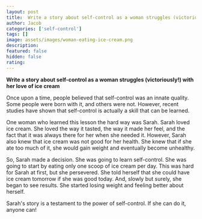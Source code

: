 ```yaml
---
layout: post
title:  Write a story about self-control as a woman struggles (victoriously!) with her love of ice cream
author: Jacob
categories: ['self-control']
tags: []
image: assets/images/woman-eating-ice-cream.png
description: 
featured: false
hidden: false
rating: 
---
```


**Write a story about self-control as a woman struggles (victoriously!) with her love of ice cream**

Once upon a time, people believed that self-control was an innate quality. Some people were born with it, and others were not. However, recent studies have shown that self-control is actually a skill that can be learned.

One woman who learned this lesson the hard way was Sarah. Sarah loved ice cream. She loved the way it tasted, the way it made her feel, and the fact that it was always there for her when she needed it. However, Sarah also knew that ice cream was not good for her health. She knew that if she ate too much of it, she would gain weight and eventually become unhealthy.

So, Sarah made a decision. She was going to learn self-control. She was going to start by eating only one scoop of ice cream per day. This was hard for Sarah at first, but she persevered. She told herself that she could have ice cream tomorrow if she was good today. And, slowly but surely, she began to see results. She started losing weight and feeling better about herself.

Sarah's story is a testament to the power of self-control. If she can do it, anyone can!
